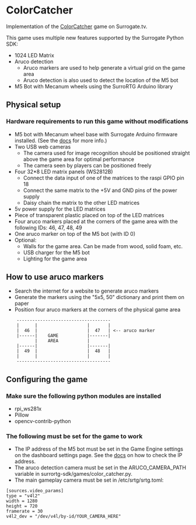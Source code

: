 # ColorCatcher

Implementation of the [ColorCatcher](https://www.surrogate.tv/game/colorcatcher)
game on Surrogate.tv.

This game uses multiple new features supported by the Surrogate Python SDK:

* 1024 LED Matrix
* Aruco detection
    * Aruco markers are used to help generate a virtual grid on the game area
    * Aruco detection is also used to detect the location of the M5 bot
* M5 Bot with Mecanum wheels using the SurroRTG Arduino library

## Physical setup

### Hardware requirements to run this game without modifications

* M5 bot with Mecanum wheel base with Surrogate Arduino firmware installed.
  (See the [docs](https://docs.surrogate.tv/tcp_bot_games.html) for more info.)
* Two USB web cameras
    * The camera used for image recognition should be positioned straight above
      the game area for optimal performance
    * The camera seen by players can be positioned freely
* Four 32*8 LED matrix panels (WS2812B)
    * Connect the data input of one of the matrices to the raspi GPIO pin 18
    * Connect the same matrix to the +5V and GND pins of the power supply
    * Daisy chain the matrix to the other LED matrices
* 5v power supply for the LED matrices
* Piece of transparent plastic placed on top of the LED matrices
* Four aruco markers placed at the corners of the game area with the following
  IDs: 46, 47, 48, 49
* One aruco marker on top of the M5 bot (with ID 0)
* Optional:
    * Walls for the game area. Can be made from wood, solid foam, etc.
    * USB charger for the M5 bot
    * Lighting for the game area

## How to use aruco markers

* Search the internet for a website to generate aruco markers
* Generate the markers using the "5x5, 50" dictionary and print them on paper
* Position four aruco markers at the corners of the physical game area

```
    ------------------------------------
    |      |                   |       |
    |  46  |                   |  47   | <-- aruco marker
    |------|    GAME           |-------|
           |    AREA           |
    |------|                   |-------|
    |  49  |                   |  48   |
    |      |                   |       |
    ------------------------------------
```

## Configuring the game

### Make sure the following python modules are installed

* rpi_ws281x
* Pillow
* opencv-contrib-python

### The following must be set for the game to work

* The IP address of the M5 bot must be set in the Game Engine settings on the
  dashboard settings page. See the [docs](https://docs.surrogate.tv/tcp_bot_games.html#check-the-ip-address-of-the-microcontroller)
  on how to check the IP address.
* The aruco detection camera must be set in the ARUCO_CAMERA_PATH variable in
  surrortg-sdk/games/color_catcher.py.
* The main gameplay camera must be set in /etc/srtg/srtg.toml:

```
[sources.video_params]
type = "v4l2"
width = 1280
height = 720
framerate = 30
v4l2_dev = "/dev/v4l/by-id/YOUR_CAMERA_HERE"
```